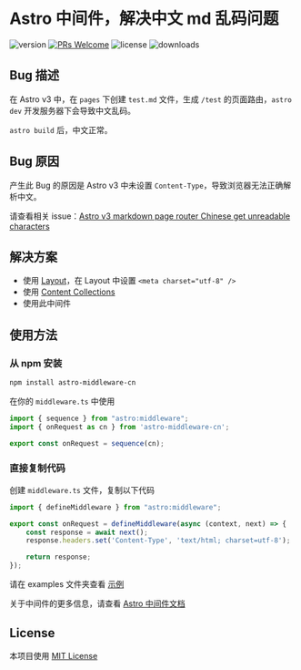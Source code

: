 # Astro 中间件，解决中文 md 乱码问题

![version](https://img.shields.io/npm/v/astro-middleware-cn)
[![PRs Welcome](https://img.shields.io/badge/PRs-welcome-brightgreen.svg)](https://github.com/liruifengv/astro-middleware-cn/pulls)
![license](https://img.shields.io/npm/l/astro-middleware-cn)
![downloads](https://img.shields.io/npm/dw/astro-middleware-cn)

## Bug 描述

在 Astro v3 中，在 `pages` 下创建 `test.md` 文件，生成 `/test` 的页面路由，`astro dev` 开发服务器下会导致中文乱码。

`astro build` 后，中文正常。

## Bug 原因

产生此 Bug 的原因是 Astro v3 中未设置 `Content-Type`，导致浏览器无法正确解析中文。

请查看相关 issue：[Astro v3 markdown page router Chinese get unreadable characters](https://github.com/withastro/astro/issues/8676)

## 解决方案

- 使用 [Layout](https://docs.astro.build/zh-cn/core-concepts/layouts/#markdownmdx-布局)，在 Layout 中设置 `<meta charset="utf-8" />`
- 使用 [Content Collections](https://docs.astro.build/zh-cn/guides/content-collections/)
- 使用此中间件

## 使用方法

### 从 npm 安装

```bash
npm install astro-middleware-cn
```

在你的 `middleware.ts` 中使用

```ts
import { sequence } from "astro:middleware";
import { onRequest as cn } from 'astro-middleware-cn';

export const onRequest = sequence(cn);
```

### 直接复制代码
创建 `middleware.ts` 文件，复制以下代码

```ts
import { defineMiddleware } from "astro:middleware";

export const onRequest = defineMiddleware(async (context, next) => {
    const response = await next();
    response.headers.set('Content-Type', 'text/html; charset=utf-8');

    return response;
});
```
请在 examples 文件夹查看 [示例](https://github.com/liruifengv/astro-middleware-cn/tree/main/examples)

关于中间件的更多信息，请查看 [Astro 中间件文档](https://docs.astro.build/zh-cn/guides/middleware/)

## License

本项目使用 [MIT License](./LICENSE)